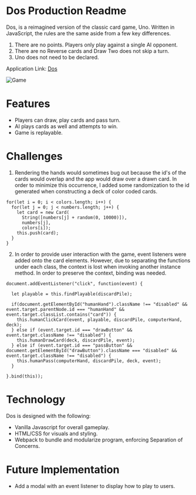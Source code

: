 # Dos Production Readme

Dos, is a reimagined version of the classic card game, Uno.  Written in JavaScript, the rules are the same aside from a few key differences.

1. There are no points.  Players only play against a single AI opponent.
2. There are no Reverse cards and Draw Two does not skip a turn.
3. Uno does not need to be declared.

Application Link: [Dos](https://kelvin-k-cho.github.io/dos/)

![Game](https://s3-us-west-1.amazonaws.com/hallyu-dev/images/Screen+Shot+2018-02-16+at+10.10.20+PM.png)

# Features

+ Players can draw, play cards and pass turn.
+ AI plays cards as well and attempts to win.
+ Game is replayable.

# Challenges
1.  Rendering the hands would sometimes bug out because the id's of the cards would overlap and the app would draw over a drawn card.  In order to minimize this occurrence, I added some randomization to the id generated when constructing a deck of color coded cards.

```
for(let i = 0; i < colors.length; i++) {
  for(let j = 0; j < numbers.length; j++) {
    let card = new Card(
      String([numbers[j] + random(0, 10000)]),
      numbers[j],
      colors[i]);
    this.push(card);
  }
}
```
2.  In order to provide user interaction with the game, event listeners were added onto the card elements.  However, due to separating the functions under each class, the context is lost when invoking another instance method.  In order to preserve the context, binding was needed.

```
document.addEventListener("click", function(event) {

  let playable = this.findPlayable(discardPile);

  if(document.getElementById("humanHand").className !== "disabled" && event.target.parentNode.id === "humanHand" && event.target.classList.contains("card")) {
    this.humanClickCard(event, playable, discardPile, computerHand, deck);
  } else if (event.target.id === "drawButton" && event.target.className !== "disabled") {
    this.humanDrawCard(deck, discardPile, event);
  } else if (event.target.id === "passButton" && document.getElementById("drawButton").className === "disabled" && event.target.className !== "disabled") {
    this.humanPass(computerHand, discardPile, deck, event);
  }

}.bind(this));
```

# Technology

Dos is designed with the following:

- Vanilla Javascript for overall gameplay.
- HTML/CSS for visuals and styling.
- Webpack to bundle and modularize program, enforcing Separation of Concerns.

# Future Implementation
+ Add a modal with an event listener to display how to play to users.
